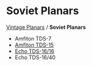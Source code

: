 # Soviet Planars

[Vintage Planars](../) / **Soviet Planars**

- Amfiton TDS-7
- [Amfiton TDS-15](./Amfiton-TDS-15)
- [Echo TDS-16/16](./Echo-TDS-16-16)
- Echo TDS-16/40
